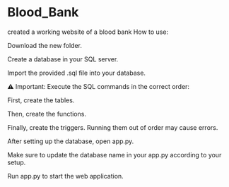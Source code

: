 # Blood_Bank
created a working website of a blood bank
How to use:

Download the new folder.

Create a database in your SQL server.

Import the provided .sql file into your database.

⚠️ Important: Execute the SQL commands in the correct order:

First, create the tables.

Then, create the functions.

Finally, create the triggers.
Running them out of order may cause errors.

After setting up the database, open app.py.

Make sure to update the database name in your app.py according to your setup.

Run app.py to start the web application.
